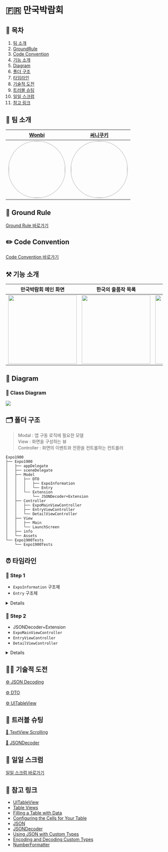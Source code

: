 # 🇫🇷 만국박람회

## 📖 목차
1. [팀 소개](#-팀-소개)
2. [GroundRule](#-GroundRule)
3. [Code Convention](#-code-convention)
4. [기능 소개](#-기능-소개)
5. [Diagram](#-Diagram)
6. [폴더 구조](#-폴더-구조)
7. [타임라인](#-타임라인)
8. [기술적 도전](#-기술적-도전)
9. [트러블 슈팅](#-트러블-슈팅)
10. [일일 스크럼](#-일일-스크럼)
11. [참고 링크](#-참고-링크)


## 🌱 팀 소개
 |[Wonbi](https://github.com/wonbi92)|[써니쿠키](https://github.com/sunny-maeng)|
 |:---:|:---:|
| <img width="180px" img style="border: 2px solid lightgray; border-radius: 90px;-moz-border-radius: 90px;-khtml-border-radius: 90px;-webkit-border-radius: 90px;" src="https://avatars.githubusercontent.com/u/88074999?v=4">| <img width="180px" img style="border: 2px solid lightgray; border-radius: 90px;-moz-border-radius: 90px;-khtml-border-radius: 90px;-webkit-border-radius: 90px;" src="https://avatars.githubusercontent.com/u/107384230?v=4">|

## 🤙 Ground Rule

[Ground Rule 바로가기](https://github.com/wonbi92/ios-exposition-universelle/wiki/1.-Ground-Rule)

## ✏️ Code Convention

[Code Convention 바로가기](https://github.com/wonbi92/ios-exposition-universelle/wiki/2.-Expo-Project-Code-convention)

## ⚒️ 기능 소개
|**만국박람회 메인 화면**|**한국의 출품작 목록**|**출품작 상세 페이지**|
 |:---:|:---:|:---:|
|<img width = 220, src = "https://i.imgur.com/ecg4zXF.gif">|<img width = 220, src = "https://i.imgur.com/Y7VkzGK.gif">|<img width = 220, src = "https://i.imgur.com/B77H29Z.gif">|

## 👀 Diagram

### 🧬 Class Diagram

![](https://i.imgur.com/ZU4fEDg.png)

 
## 🗂 폴더 구조
> Modal : 앱 구동 로직에 필요한 모델<br>
> View : 화면을 구성하는 뷰<br>
> Controller : 화면의 이벤트와 전환을 컨트롤하는 컨트롤러
```
Expo1900
├── Expo1900
│   ├── appDelegate
│   ├── sceneDelegate
│   ├── Model
│   │   ├── DTO
│   │   │   ├── ExpoInformation
│   │   │   └── Entry
│   │   └── Extension
│   │       └── JSONDecoder+Extension
│   ├── Controller
│   │   ├── ExpoMainViewController
│   │   ├── EntryViewController
│   │   └── DetailViewController
│   ├── View
│   │   ├── Main
│   │   └── LaunchScreen
│   ├── info
│   └── Assets
└── Expo1900Tests
    └── Expo1900Tests
```

## ⏰ 타임라인

### 👟 Step 1
- `ExpoInformation` 구조체
- `Entry` 구조체

<details>
<summary>Details</summary>
<div markdown="1">

#### 1️⃣ `ExpoInformation` 구조체
 - 만국박람회 메인 화면에서 사용할 `exposition_universelle_1900` JSON파일 데이터를 가져오기위한 DTO 입니다.
#### 2️⃣ `Entry` 구조체
 - 한국의 출품작 화면에서 사용할 `items` JSON파일 데이터를 가져오기 위한 DTO 입니다.
 - `items` JSON파일의 경우, JS의 네이밍(snake_case)이 스위프트의 네이밍(camelCase)과 달라 `Entry` 구조체 내부에서 `CodingKey` 프로토콜을 채택한 `CodingKeys` 열거형을 사용해 JSON파일에 정상적으로 접근하도록 구현하였습니다.
    
</div>
</details>
    
### 👟 Step 2
- JSONDecoder+Extension
- `ExpoMainViewController`
- `EntryViewController`
- `DetailViewController`
    
<details>
<summary>Details</summary>
<div markdown="1">

#### 1️⃣ JSONDecoder+Extension
- `decode(_:, from:)` 메서드
    - Asset Name을 매개변수로 받아 JSONDecoder를 이용해 데이터를 디코딩하는 메서드를 구현하였습니다.

#### 2️⃣ ExpoMainViewController
엑스포에 대한 정보를 담은 포스터 stackView가 담긴 Scroll뷰로 보여줍니다.
- `viewDidLoad`
    - JSON포맷을 디코딩해 전역변수 `expoInformation`프로퍼티에 담습니다.
    - `buildExpoMainView` 메서드를 호출해 첫페이지를 draw합니다.
- `viewWillAppear`
    - 첫 시작뿐 아니라 다음페이지에서 뒤로 돌아올 때도 작동할 수 있도록 `buildNavigationBar` 메서드를 이곳에서 호출합니다.
- `buildNavigationBar`메서드 
    - 네비게이션 바의 title을 지정해주고, 네비게이션바를 숨깁니다.
- `buildExpoMainView`메서드
    - JSON포맷을 디코딩한 `expoInformation` 프로퍼티의 데이터를 이용해 메인뷰의 포스터의 `ImageView`, `label`의 정보를 지정합니다.
- `tapEntryButton`메서드
    - 버튼을 누르면 다음화면(뷰)을 push합니다.

#### 3️⃣ EntryViewController
한국의 출품작을 TableView로 보여줍니다.
- `viewDidLoad`
    - JSON포맷을 디코딩해 전역변수 entries 배열로 담습니다.
    - TableView의 DataSource와 Delegate를 자기자신으로 설정합니다.
    - `buildNavigationBar` 메서드를 호출해 첫페이지의 네비게이션 바를 build합니다.
- `buildNavigationBar`
    -  네비게이션 바의 title을 지정해주고, 네비게이션 바를 나타냅니다.
- `UITableViewDelegate`, `UITableViewDataSource` 프로토콜을 채택해 Table View를 draw합니다.
- `tableView(_:, didSelectRowAt:)` 메서드
    - 셀이 선택되면 상세페이지 화면으로 전환됩니다.
    - 선택된 작품의 정보를 다음화면의 변수에 담습니다.
- `tableView(_:,numberOfRowsInSection)` 메서드
    - entries 배열의 수만큼 테이블 뷰의 row를 생성합니다
- `tableView(_:,cellForRowAt) 메서드`
    - identifier에 맞는 셀을 생성하거나 재사용해 반환합니다
    - cell에 담긴 `imageView`, `label` 등에 entries 정보와 속성을 지정합니다. 

#### 4️⃣ DetailViewController
출품작의 상세내용을 `imageView`와 `textView`가 담긴 Scroll뷰로 보여줍니다.
- `viewDidLoad`
    - `buildNavigationBar`메서드와 `buildDetailView`메서드를 호출하여 화면을  draw합니다.
- `fetchEntryData`메서드
    - 이전 화면에서 선택된 출품작의 데이터를 가져옵니다.
- `buildNavigationBar`메서드
    - 네비게이션 바의 title을 지정해주고, 네비게이션바를 나타냅니다.
- `buildDetailView`메서드
    - `imageView`와 `textView`에 선택된 출품작의 이미지와 Description을 지정합니다.

</div>
</details>

## 🏃🏻 기술적 도전

[⚙️ JSON Decoding](https://github.com/wonbi92/ios-exposition-universelle/wiki/4.-Challenge#%EF%B8%8F-json-decoding)<br><br>
[⚙️ DTO](https://github.com/wonbi92/ios-exposition-universelle/wiki/4.-Challenge#%EF%B8%8F-dto)<br><br>
[⚙️ UITableView](https://github.com/wonbi92/ios-exposition-universelle/wiki/4.-Challenge#%EF%B8%8F-uitableview)<br>

## 🚀 트러블 슈팅
[📌 TextView Scrolling](https://github.com/wonbi92/ios-exposition-universelle/wiki/5.-Troubleshooting#-textview-scrolling)<br><br>
[📌 JSONDecoder](https://github.com/wonbi92/ios-exposition-universelle/wiki/5.-Troubleshooting#-jsondecoder)

## 📝 일일 스크럼

[일일 스크럼 바로가기](https://github.com/wonbi92/ios-exposition-universelle/wiki/3.-Daily-Scrum)

## 🔗 참고 링크

- [UITableView](https://developer.apple.com/documentation/uikit/uitableview)
- [Table Views](https://developer.apple.com/documentation/uikit/views_and_controls/table_views)
- [Filling a Table with Data](https://developer.apple.com/documentation/uikit/views_and_controls/table_views/filling_a_table_with_data)
- [Configuring the Cells for Your Table](https://developer.apple.com/documentation/uikit/views_and_controls/table_views/configuring_the_cells_for_your_table)
- [JSON](https://ko.wikipedia.org/wiki/JSON)
- [JSONDecoder](https://developer.apple.com/documentation/foundation/jsondecoder)
- [Using JSON with Custom Types](https://developer.apple.com/documentation/foundation/archives_and_serialization/using_json_with_custom_types)
- [Encoding and Decoding Custom Types](https://developer.apple.com/documentation/foundation/archives_and_serialization/encoding_and_decoding_custom_types)
- [NumberFormatter](https://developer.apple.com/documentation/foundation/numberformatter)<br>
